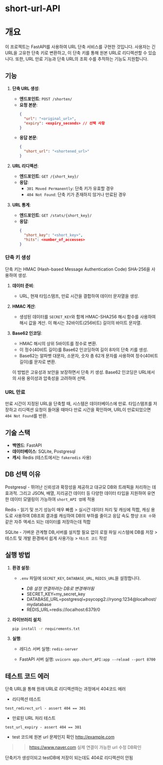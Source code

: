# short-url-API

# 개요

이 프로젝트는 FastAPI를 사용하여 URL 단축 서비스를 구현한 것입니다. 사용자는 긴 URL을 고유한 단축 키로 변환하고, 이 단축 키를 통해 원본 URL로 리디렉션할 수 있습니다. 또한, URL 만료 기능과 단축 URL의 조회 수를 추적하는 기능도 지원합니다.

## 기능

1. **단축 URL 생성**:

   - **엔드포인트**: `POST /shorten/`
   - **요청 본문**:
     ```json
     {
       "url": "<original_url>",
       "expiry": <expiry_seconds> // 선택 사항
     }
     ```
   - **응답 본문**:
     ```json
     {
       "short_url": "<shortened_url>"
     }
     ```

2. **URL 리디렉션**:

   - **엔드포인트**: `GET /{short_key}/`
   - **응답**:
     - `301 Moved Permanently`: 단축 키가 유효할 경우
     - `404 Not Found`: 단축 키가 존재하지 않거나 만료된 경우

3. **URL 통계**:
   - **엔드포인트**: `GET /stats/{short_key}/`
   - **응답**:
     ```json
     {
       "short_key": "<short_key>",
       "hits": <number_of_accesses>
     }
     ```

### 단축 키 생성

단축 키는 HMAC (Hash-based Message Authentication Code) SHA-256을 사용하여 생성.

1. **데이터 준비**:

   - URL, 현재 타임스탬프, 만료 시간을 결합하여 데이터 문자열을 생성.

2. **HMAC 계산**:

   - 생성된 데이터를 `SECRET_KEY`와 함께 HMAC-SHA256 해시 함수를 사용하여 해시 값을 계산. 이 해시는 32바이트(256비트) 길이의 바이트 문자열.

3. **Base62 인코딩**:

   - HMAC 해시의 상위 5바이트를 정수로 변환.
   - 이 정수(40비트 길이)를 Base62 인코딩하여 길이 8자의 단축 키를 생성.
   - Base62는 알파벳 대문자, 소문자, 숫자 총 62개 문자를 사용하여 정수(40비트 길이)를 문자로 변환.

   이 방법은 고유성과 보안을 보장하면서 단축 키 생성. Base62 인코딩은 URL에서의 사용 용이성과 압축성을 고려하여 선택.

### URL 만료

만료 시간이 지정된 URL을 단축할 때, 시스템은 데이터베이스에 만료. 타임스탬프를 저장하고 리디렉션 요청이 들어올 때마다 만료 시간을 확인하며, URL이 만료되었으면 `404 Not Found`를 반환.

## 기술 스택

- **백엔드**: FastAPI
- **데이터베이스**: SQLite, Postgresql
- **캐시**: Redis (테스트에서는 `fakeredis` 사용)

## DB 선택 이유

Postgresql - 뛰어난 신뢰성과 확장성을 제공하고 대규모 DB와 트래픽을 처리하는 데 효과적. 그리고 JSON, 배열, 지리공간 데이터 등 다양한 데이터 타입을 지원하여 유연한 데이터 모델링이 가능하여 `short_API 앱`에 적용

Redis - 읽기 및 쓰기 성능이 매우 빠름 > 실시간 데이터 처리 및 캐싱에 적합,
캐싱 용도로 사용하여 DB조회 결과를 캐싱하여 DB의 부하를 줄이고 응답 속도 향상
`조회 수`와 같은 자주 액세스 되는 데이터를 저장하는데 적합

SQLite - 가벼운 관계형 DB,서버를 설치할 필요 없이 로컬 파일 시스템에 DB를 저장 > 테스트 및 개발 환경에서 쉽게 사용가능 > `테스트 코드` 작성

## 실행 방법

1. **환경 설정**:

   - `.env` 파일에 `SECRET_KEY`, `DATABASE_URL`, `REDIS_URL`을 설정합니다.

     - _DB 설정 연결하려는 DB로 변경해야됨_
     - SECRET_KEY=my_secret_key
     - DATABASE_URL=postgresql+psycopg2://ryong:1234@localhost/mydatabase
     - REDIS_URL=redis://localhost:6379/0

2. **라이브러리 설치**:

   ```bash
   pip install -r requirements.txt
   ```

3. **실행**:

   - 레디스 서버 실행:
     `redis-server`

   - FastAPI 서버 실행:
     `uvicorn app.short_API:app --reload --port 8700`

## 테스트 코드 에러

단축 URL을 통해 원래 URL로 리디렉션하는 과정에서 404코드 에러

- 리디렉션 테스트

`test_redirect_url - assert 404 == 301`

- 만료된 URL 처리 테스트

`test_url_expiry - assert 404 == 301`

- test 코드에 원본 url 문제인지 확인
  http://example.com

> > https://www.naver.com
> > 실제 연결이 가능한 url 수정 DB확인

단축키가 생성이되고 testDB에 저장이 되는데도 404로 리디렉션이 안됨
